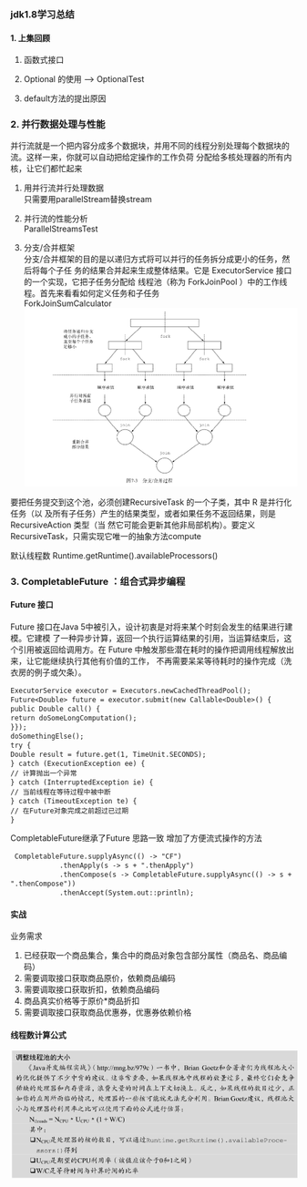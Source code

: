 ### jdk1.8学习总结
#### 1. 上集回顾

1. 函数式接口

1. Optional 的使用 --> OptionalTest

3. default方法的提出原因


### 2. 并行数据处理与性能
并行流就是一个把内容分成多个数据块，并用不同的线程分别处理每个数据块的流。这样一来，你就可以自动把给定操作的工作负荷
分配给多核处理器的所有内核，让它们都忙起来
1. 用并行流并行处理数据   
  只需要用parallelStream替换stream
  
2. 并行流的性能分析  
    ParallelStreamsTest
3. 分支/合并框架   
    分支/合并框架的目的是以递归方式将可以并行的任务拆分成更小的任务，然后将每个子任
务的结果合并起来生成整体结果。它是 ExecutorService 接口的一个实现，它把子任务分配给
线程池（称为 ForkJoinPool ）中的工作线程。首先来看看如何定义任务和子任务  
ForkJoinSumCalculator
![合并框架过程图](images/分支合并过程图.png)  

  要把任务提交到这个池，必须创建RecursiveTask<R> 的一个子类，其中 R 是并行化任务（以
及所有子任务）产生的结果类型，或者如果任务不返回结果，则是 RecursiveAction 类型（当
然它可能会更新其他非局部机构）。要定义RecursiveTask，只需实现它唯一的抽象方法compute

 默认线程数 Runtime.getRuntime().availableProcessors()

### 3. CompletableFuture ：组合式异步编程
#### Future 接口
Future 接口在Java 5中被引入，设计初衷是对将来某个时刻会发生的结果进行建模。它建模
了一种异步计算，返回一个执行运算结果的引用，当运算结束后，这个引用被返回给调用方。在
Future 中触发那些潜在耗时的操作把调用线程解放出来，让它能继续执行其他有价值的工作，
不再需要呆呆等待耗时的操作完成（洗衣房的例子或欠条）。
```
ExecutorService executor = Executors.newCachedThreadPool();
Future<Double> future = executor.submit(new Callable<Double>() {
public Double call() {
return doSomeLongComputation();
}});
doSomethingElse();
try {
Double result = future.get(1, TimeUnit.SECONDS);
} catch (ExecutionException ee) {
// 计算抛出一个异常
} catch (InterruptedException ie) {
// 当前线程在等待过程中被中断
} catch (TimeoutException te) {
// 在Future对象完成之前超过已过期
}
```
CompletableFuture继承了Future 思路一致 增加了方便流式操作的方法
```
 CompletableFuture.supplyAsync(() -> "CF")
            .thenApply(s -> s + ".thenApply")
            .thenCompose(s -> CompletableFuture.supplyAsync(() -> s + ".thenCompose"))
            .thenAccept(System.out::println);
```

#### 实战
业务需求
1. 已经获取一个商品集合，集合中的商品对象包含部分属性（商品名、商品编码）
2. 需要调取接口获取商品原价，依赖商品编码
3. 需要调取接口获取折扣，依赖商品编码
4. 商品真实价格等于原价*商品折扣
4. 需要调取接口获取商品优惠券，优惠券依赖价格

####  线程数计算公式
![线程数计算](images/线程数计算.png) 



